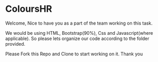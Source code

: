 # ColoursHR

Welcome, Nice to have you as a part of the team working on this task.

We would be using HTML, Bootstrap(90%), Css and Javascript(where applicable). So please lets organize our code according to the folder provided.

Please Fork this Repo and Clone to start working on it. Thank you
